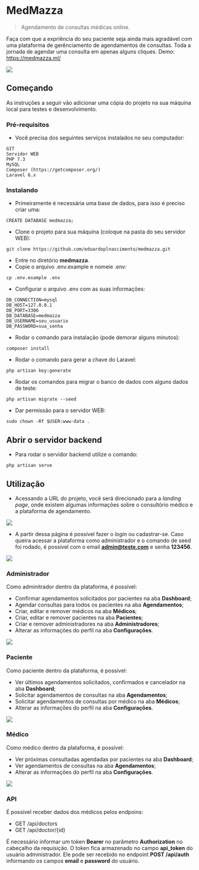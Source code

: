 # MedMazza
> Agendamento de consultas médicas online.

Faça com que a expriência do seu paciente seja ainda mais agradável com uma plataforma de gerênciamento de agendamentos de consultas. Toda a jornada de agendar uma consulta em apenas alguns cliques. Demo: https://medmazza.ml/

![](https://i.imgur.com/KbHcORs.png)

## Começando

As instruções a seguir vão adicionar uma cópia do projeto na sua máquina local para testes e desenvolvimento.

### Pré-requisitos

- Você precisa dos seguintes serviços instalados no seu computador:

```
GIT
Servidor WEB
PHP 7.3
MySQL
Composer (https://getcomposer.org/)
Laravel 6.x
```

### Instalando

- Primeiramente é necessária uma base de dados, para isso é preciso criar uma:

```
CREATE DATABASE medmazza;
```

- Clone o projeto para sua máquina (coloque na pasta do seu servidor WEB):

```
git clone https://github.com/eduardoplnascimento/medmazza.git
```

- Entre no diretório **medmazza**.
- Copie o arquivo .env.example e nomeie .env:

```
cp .env.example .env
```

- Configurar o arquivo .env com as suas informações:

```
DB_CONNECTION=mysql
DB_HOST=127.0.0.1
DB_PORT=3306
DB_DATABASE=medmazza
DB_USERNAME=seu_usuario
DB_PASSWORD=sua_senha
```

- Rodar o comando para instalação (pode demorar alguns minutos):

```
composer install
```

- Rodar o comando para gerar a chave do Laravel:

```
php artisan key:generate
```

- Rodar os comandos para migrar o banco de dados com alguns dados de teste:

```
php artisan migrate --seed
```

- Dar permissão para o servidor WEB:

```
sudo chown -Rf $USER:www-data .
```

## Abrir o servidor backend

- Para rodar o servidor backend utilize o comando:

```
php artisan serve
```

## Utilização

- Acessando a URL do projeto, você será direcionado para a *landing page*, onde existem algumas informações sobre o consultório médico e a plataforma de agendamento.

![](https://i.imgur.com/H1RqkLv.png)

- A partir dessa página é possível fazer o *login* ou cadastrar-se. Caso queira acessar a plataforma como administrador e o comando de seed foi rodado, é possível com o email **admin@teste.com** e senha **123456**.

![](https://i.imgur.com/ltjjyaC.png)

### Administrador

Como adminitrador dentro da plataforma, é possível:

- Confirmar agendamentos solicitados por pacientes na aba **Dashboard**;
- Agendar consultas para todos os pacientes na aba **Agendamentos**;
- Criar, editar e remover médicos na aba **Médicos**;
- Criar, editar e remover pacientes na aba **Pacientes**;
- Criar e remover administradores na aba **Administradores**;
- Alterar as informações do perfil na aba **Configurações**.

![](https://i.imgur.com/XYu78CF.png)

### Paciente

Como paciente dentro da plataforma, é possível:

- Ver últimos agendamentos solicitados, confirmados e cancelador na aba **Dashboard**;
- Solicitar agendamentos de consultas na aba **Agendamentos**;
- Solicitar agendamentos de consultas por médico na aba **Médicos**;
- Alterar as informações do perfil na aba **Configurações**.

![](https://i.imgur.com/azEluok.png)

### Médico

Como médico dentro da plataforma, é possível:

- Ver próximas consultadas agendadas por pacientes na aba **Dashboard**;
- Ver agendamentos de consultas na aba **Agendamentos**;
- Alterar as informações do perfil na aba **Configurações**.

![](https://i.imgur.com/mjQ7ihm.png)

### API

É possível receber dados dos médicos pelos endpoins:

- GET /api/doctors
- GET /api/doctor/{id}

É necessário informar um token **Bearer** no parâmetro **Authorization** no cabeçalho da requisição. O token fica armazenado no campo **api_token** do usuário administrador. Ele pode ser recebido no endpoint **POST /api/auth** informando os campos **email** e **password** do usuário.
